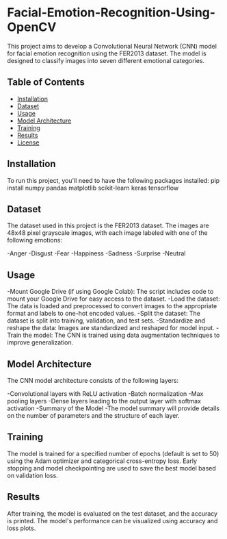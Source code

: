 # Facial-Emotion-Recognition-Using-OpenCV

This project aims to develop a Convolutional Neural Network (CNN) model for facial emotion recognition using the FER2013 dataset. The model is designed to classify images into seven different emotional categories.

## Table of Contents
- [Installation](#installation)
- [Dataset](#dataset)
- [Usage](#usage)
- [Model Architecture](#model-architecture)
- [Training](#training)
- [Results](#results)
- [License](#license)

## Installation

To run this project, you'll need to have the following packages installed:
pip install numpy pandas matplotlib scikit-learn keras tensorflow


## Dataset
The dataset used in this project is the FER2013 dataset. The images are 48x48 pixel grayscale images, with each image labeled with one of the following emotions:

-Anger
-Disgust
-Fear
-Happiness
-Sadness
-Surprise
-Neutral

## Usage
-Mount Google Drive (if using Google Colab): The script includes code to mount your Google Drive for easy access to the dataset.
-Load the dataset: The data is loaded and preprocessed to convert images to the appropriate format and labels to one-hot encoded values.
-Split the dataset: The dataset is split into training, validation, and test sets.
-Standardize and reshape the data: Images are standardized and reshaped for model input.
-Train the model: The CNN is trained using data augmentation techniques to improve generalization.

## Model Architecture
The CNN model architecture consists of the following layers:

-Convolutional layers with ReLU activation
-Batch normalization
-Max pooling layers
-Dense layers leading to the output layer with softmax activation
-Summary of the Model
-The model summary will provide details on the number of parameters and the structure of each layer.

## Training
The model is trained for a specified number of epochs (default is set to 50) using the Adam optimizer and categorical cross-entropy loss. Early stopping and model checkpointing are used to save the best model based on validation loss.

## Results
After training, the model is evaluated on the test dataset, and the accuracy is printed. The model's performance can be visualized using accuracy and loss plots.
